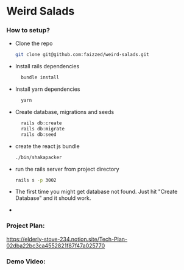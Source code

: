 # Weird Salads

### How to setup?
- Clone the repo
  ```bash
  git clone git@github.com:faizzed/weird-salads.git
  ```

- Install rails dependencies
  ```bash
    bundle install
  ```  
  
- Install yarn dependencies
  ```bash
    yarn
  ```
  
- Create database, migrations and seeds
  ```bash
    rails db:create
    rails db:migrate
    rails db:seed
  ```
- create the react js bundle
    ```bash
    ./bin/shakapacker
    ```

- run the rails server from project directory
    ```bash
    rails s -p 3002
    ```

- The first time you might get database not found. Just hit "Create Database" and it should work.
- 

### Project Plan:
https://elderly-stove-234.notion.site/Tech-Plan-02dba22bc3ca4552821f87f47a025770

### Demo Video:
